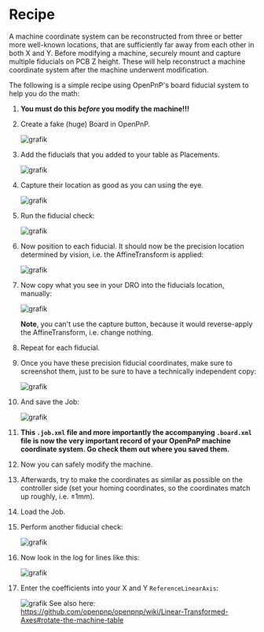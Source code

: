 # Recipe

A machine coordinate system can be reconstructed from three or better more well-known locations, that are sufficiently far away from each other in both X and Y. Before modifying a machine, securely mount and capture multiple fiducials on PCB Z height. These will help reconstruct a machine coordinate system after the machine underwent modification.

The following is a simple recipe using OpenPnP's board fiducial system to help you do the math:


1. **You must do this _before_ you modify the machine!!!**
1. Create a fake (huge) Board in OpenPnP.
   
   ![grafik](https://user-images.githubusercontent.com/9963310/178228834-b2a8f903-a57c-4889-ae87-a19c8895e59a.png)

1. Add the fiducials that you added to your table as Placements.
   
   ![grafik](https://user-images.githubusercontent.com/9963310/178229037-968a46cf-a4ea-48be-9fe3-42b35c84505d.png)

1. Capture their location as good as you can using the eye.
   
   ![grafik](https://user-images.githubusercontent.com/9963310/178231861-169aaefd-7a51-4d1f-83e1-140fb0e15551.png)

1. Run the fiducial check:
   
   ![grafik](https://user-images.githubusercontent.com/9963310/178229166-6e3850de-4f75-40aa-a091-5c9e8070f4fc.png)

1. Now position to each fiducial. It should now be the precision location determined by vision, i.e. the AffineTransform is applied:
   
   ![grafik](https://user-images.githubusercontent.com/9963310/178229248-fa6060f5-3034-41d9-be84-c5188b5c52b0.png)

1. Now copy what you see in your DRO into the fiducials location, manually:
    
   ![grafik](https://user-images.githubusercontent.com/9963310/178229360-ff3cf821-f95a-42ad-b9b2-7a03ab2e9f6f.png)

   **Note**, you can't use the capture button, because it would reverse-apply the AffineTransform, i.e. change nothing.
1. Repeat for each fiducial.
   
1. Once you have these precision fiducial coordinates, make sure to screenshot them, just to be sure to have a technically independent copy:
   
   ![grafik](https://user-images.githubusercontent.com/9963310/178229562-8df9067f-f0c3-41e7-98bf-92f07b8c83f6.png)

1. And save the Job:
   
   ![grafik](https://user-images.githubusercontent.com/9963310/178229599-e9babaf1-b031-418e-b68c-528d15c23ad9.png)

1. **This `.job.xml` file and more importantly the accompanying `.board.xml` file is now the very important record of your OpenPnP machine coordinate system. Go check them out where you saved them.**

1. Now you can safely modify the machine. 
   
1. Afterwards, try to make the coordinates as similar as possible on the controller side (set your homing coordinates, so the coordinates match up roughly, i.e. ±1mm).
1. Load the Job.
1. Perform another fiducial check:
    
   ![grafik](https://user-images.githubusercontent.com/9963310/178229166-6e3850de-4f75-40aa-a091-5c9e8070f4fc.png)
1. Now look in the log for lines like this:
   
   ![grafik](https://user-images.githubusercontent.com/9963310/178230327-e6394140-0106-4e07-9dcb-0de682d9b810.png)

1. Enter the coefficients into your X and Y `ReferenceLinearAxis`: 
   
   ![grafik](https://user-images.githubusercontent.com/9963310/178230526-7f80bfbd-e889-4986-ac8d-2f5eca7dd433.png)
   See also here: 
   https://github.com/openpnp/openpnp/wiki/Linear-Transformed-Axes#rotate-the-machine-table
   

